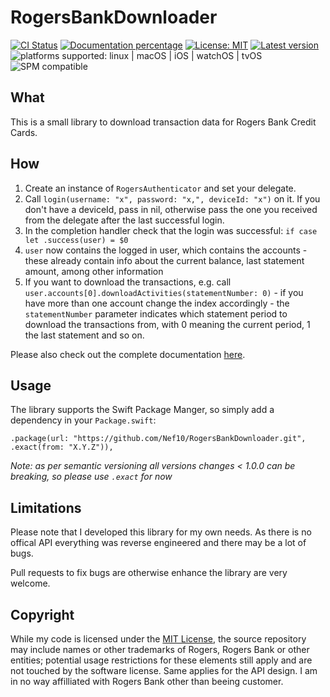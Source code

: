 # RogersBankDownloader

[![CI Status](https://github.com/Nef10/RogersBankDownloader/workflows/CI/badge.svg?event=push)](https://github.com/Nef10/RogersBankDownloader/actions?query=workflow%3A%22CI%22) [![Documentation percentage](https://nef10.github.io/RogersBankDownloader/badge.svg)](https://nef10.github.io/RogersBankDownloader/) [![License: MIT](https://img.shields.io/github/license/Nef10/RogersBankDownloader)](https://github.com/Nef10/RogersBankDownloader/blob/main/LICENSE) [![Latest version](https://img.shields.io/github/v/release/Nef10/RogersBankDownloader?label=SemVer&sort=semver)](https://github.com/Nef10/RogersBankDownloader/releases) ![platforms supported: linux | macOS | iOS | watchOS | tvOS](https://img.shields.io/badge/platform-linux%20%7C%20macOS%20%7C%20iOS%20%7C%20watchOS%20%7C%20tvOS-blue) ![SPM compatible](https://img.shields.io/badge/SPM-compatible-blue)

## What

This is a small library to download transaction data for Rogers Bank Credit Cards.

## How

1) Create an instance of `RogersAuthenticator` and set your delegate.
2) Call `login(username: "x", password: "x,", deviceId: "x")` on it. If you don't have a deviceId, pass in nil, otherwise pass the one you received from the delegate after the last successful login.
3) In the completion handler check that the login was successful: `if case let .success(user) = $0`
4) `user` now contains the logged in user, which contains the accounts - these already contain info about the current balance, last statement amount, among other information
5) If you want to download the transactions, e.g. call `user.accounts[0].downloadActivities(statementNumber: 0)` - if you have more than one account change the index accordingly - the `statementNumber` parameter indicates which statement period to download the transactions from, with 0 meaning the current period, 1 the last statement and so on.

Please also check out the complete documentation [here](https://nef10.github.io/RogersBankDownloader/).

## Usage

The library supports the Swift Package Manger, so simply add a dependency in your `Package.swift`:

```
.package(url: "https://github.com/Nef10/RogersBankDownloader.git", .exact(from: "X.Y.Z")),
```

*Note: as per semantic versioning all versions changes < 1.0.0 can be breaking, so please use `.exact` for now*

## Limitations

Please note that I developed this library for my own needs. As there is no offical API everything was reverse engineered and there may be a lot of bugs.

Pull requests to fix bugs are otherwise enhance the library are very welcome.

## Copyright

While my code is licensed under the [MIT License](https://github.com/Nef10/RogersBankDownloader/blob/main/LICENSE), the source repository may include names or other trademarks of Rogers, Rogers Bank or other entities; potential usage restrictions for these elements still apply and are not touched by the software license. Same applies for the API design. I am in no way affilliated with Rogers Bank other than beeing customer.
